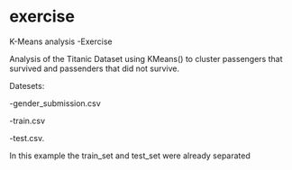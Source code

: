 # exercise
K-Means analysis -Exercise

Analysis of the Titanic Dataset using KMeans() to cluster passengers that survived and passenders that did not survive. 

Datesets:

-gender_submission.csv

-train.csv

-test.csv.

In this example the train_set and test_set were already separated
